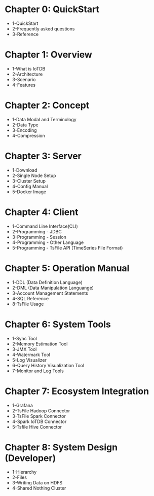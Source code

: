 <!--

    Licensed to the Apache Software Foundation (ASF) under one
    or more contributor license agreements.  See the NOTICE file
    distributed with this work for additional information
    regarding copyright ownership.  The ASF licenses this file
    to you under the Apache License, Version 2.0 (the
    "License"); you may not use this file except in compliance
    with the License.  You may obtain a copy of the License at

        http://www.apache.org/licenses/LICENSE-2.0

    Unless required by applicable law or agreed to in writing,
    software distributed under the License is distributed on an
    "AS IS" BASIS, WITHOUT WARRANTIES OR CONDITIONS OF ANY
    KIND, either express or implied.  See the License for the
    specific language governing permissions and limitations
    under the License.

-->
# Chapter 0: QuickStart
* 1-QuickStart 
* 2-Frequently asked questions 
* 3-Reference 
# Chapter 1: Overview
* 1-What is IoTDB 
* 2-Architecture 
* 3-Scenario 
* 4-Features 
# Chapter 2: Concept
* 1-Data Modal and Terminology 
* 2-Data Type 
* 3-Encoding 
* 4-Compression 
# Chapter 3: Server
* 1-Download 
* 2-Single Node Setup 
* 3-Cluster Setup 
* 4-Config Manual 
* 5-Docker Image 
# Chapter 4: Client
* 1-Command Line Interface(CLI) 
* 2-Programming - JDBC 
* 3-Programming - Session 
* 4-Programming - Other Language 
* 5-Programming - TsFile API (TimeSeries File Format) 
# Chapter 5: Operation Manual
* 1-DDL (Data Definition Language) 
* 2-DML (Data Manipulation Languange) 
* 3-Account Management Statements 
* 4-SQL Reference 
* 8-TsFile Usage 
# Chapter 6: System Tools
* 1-Sync Tool 
* 2-Memory Estimation Tool 
* 3-JMX Tool 
* 4-Watermark Tool 
* 5-Log Visualizer 
* 6-Query History Visualization Tool 
* 7-Monitor and Log Tools 
# Chapter 7: Ecosystem Integration
* 1-Grafana 
* 2-TsFile Hadoop Connector 
* 3-TsFile Spark Connector 
* 4-Spark IoTDB Connector 
* 5-Tsfile Hive Connector 
# Chapter 8: System Design (Developer)
* 1-Hierarchy 
* 2-Files 
* 3-Writing Data on HDFS 
* 4-Shared Nothing Cluster 

